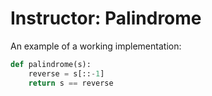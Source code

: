# Instructor: Palindrome

An example of a working implementation:

```python
def palindrome(s):
    reverse = s[::-1]
    return s == reverse
```